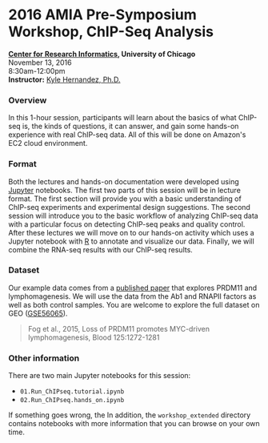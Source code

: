 # 2016 AMIA Pre-Symposium Workshop, ChIP-Seq Analysis
**[Center for Research Informatics](http://cri.uchicago.edu/), University of Chicago**<br>
November 13, 2016<br>
8:30am-12:00pm<br>
**Instructor:** [Kyle Hernandez, Ph.D.](https://kmhernan.github.io/)<br>

### Overview

In this 1-hour session, participants will learn about the basics of what ChIP-seq is, the kinds of questions,
it can answer, and gain some hands-on experience with real ChIP-seq data. All of this will be done on Amazon's
EC2 cloud environment.

### Format

Both the lectures and hands-on documentation were developed using [Jupyter](http://jupyter.org/) notebooks. The first
two parts of this session will be in lecture format. The first section will provide you with a basic understanding of 
ChIP-seq experiments and experimental design suggestions. The second session will introduce you to the basic workflow of
analyzing ChIP-seq data with a particular focus on detecting ChIP-seq peaks and quality control. After these lectures we
will move on to our hands-on activity which uses a Jupyter notebook with [R](https://irkernel.github.io/) to annotate 
and visualize our data. Finally, we will combine the RNA-seq results with our ChIP-seq results.

### Dataset

Our example data comes from a [published paper](https://www.ncbi.nlm.nih.gov/pubmed/25499759) that explores PRDM11 
and lymphomagenesis. We will use the data from the Ab1 and RNAPII factors as well as both control samples. You are 
welcome to explore the full dataset on GEO ([GSE56065](https://www.ncbi.nlm.nih.gov/geo/query/acc.cgi?acc=GSE56065)).

> Fog et al., 2015, Loss of PRDM11 promotes MYC-driven lymphomagenesis, Blood 125:1272-1281 

### Other information

There are two main Jupyter notebooks for this session:

* `01.Run_ChIPseq.tutorial.ipynb`
* `02.Run_ChIPseq.hands_on.ipynb`

If something goes wrong, the 
In addition, the `workshop_extended` directory contains notebooks with more information that you can browse on your own time.
